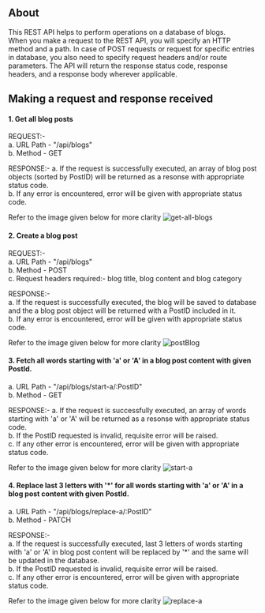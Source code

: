 ## About
This REST API helps to perform operations on a database of blogs. <br />
When you make a request to the REST API, you will specify an HTTP method and a path. In case of POST requests or request for specific entries in database, you also need to specify request headers and/or route parameters. The API will return the response status code, response headers, and a response body wherever applicable.

## Making a request and response received 

#### 1. Get all blog posts

REQUEST:- <br />
a. URL Path - "/api/blogs" <br />
b. Method - GET 

RESPONSE:-
a. If the request is successfully executed, an array of blog post objects (sorted by PostID) will be returned as a resonse with appropriate status code. <br />
b. If any error is encountered, error will be given with appropriate status code.

Refer to the image given below for more clarity 
![get-all-blogs](https://user-images.githubusercontent.com/85246478/194210172-e4c8a755-5ebe-47f1-8c9a-6f68fe5f2e6f.JPG)


#### 2. Create a blog post

REQUEST:- <br />
a. URL Path - "/api/blogs" <br />
b. Method - POST <br />
c. Request headers required:- blog title, blog content and blog category<br />
	

RESPONSE:- <br />
a. If the request is successfully executed, the blog will be saved to database and the a blog post object will be returned with a PostID included in it. <br />
b. If any error is encountered, error will be given with appropriate status code.

Refer to the image given below for more clarity
![postBlog](https://user-images.githubusercontent.com/85246478/194210196-4ac34146-f42c-4b86-987b-e776da886103.JPG)


#### 3. Fetch all words starting with 'a' or 'A' in a blog post content with given PostId.  

a. URL Path - "/api/blogs/start-a/:PostID" <br />
b. Method - GET

RESPONSE:-
a. If the request is successfully executed, an array of words starting with 'a' or 'A' will be returned as a resonse with appropriate status code. <br />
b. If the PostID requested is invalid, requisite error will be raised. <br />
c. If any other error is encountered, error will be given with appropriate status code.

Refer to the image given below for more clarity
![start-a](https://user-images.githubusercontent.com/85246478/194210213-38c5266e-52a1-490d-98dd-7aee702b60cc.JPG)


#### 4. Replace last 3 letters with '*' for all words starting with 'a' or 'A' in a blog post content with given PostId.  

a. URL Path - "/api/blogs/replace-a/:PostID" <br />
b. Method - PATCH

RESPONSE:- <br />
a. If the request is successfully executed, last 3 letters of words starting with 'a' or 'A' in blog post content will be replaced by '*' and the same will be updated in the database. <br />
b. If the PostID requested is invalid, requisite error will be raised. <br />
c. If any other error is encountered, error will be given with appropriate status code.

Refer to the image given below for more clarity
![replace-a](https://user-images.githubusercontent.com/85246478/194210229-5692429d-1e2f-4547-9d56-ea78fa0cbef7.JPG)





















